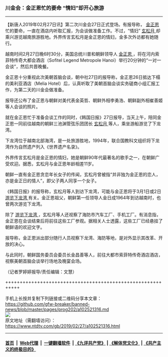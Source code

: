 ### 川金会：金正恩忙的要命 “情妇”却开心旅游
------------------------

<div class="post_content">
 <p>
  【新唐人2019年02月27日讯】第二次川金会27日正式登场。有报导称，
  <a href="https://www.ntdtv.com/gb/金正恩.htm">
   金正恩
  </a>
  忙的要命，一直在酒店内听取汇报，为会谈做准备工作。不过，“情妇”
  <a href="https://www.ntdtv.com/gb/玄松月.htm">
   玄松月
  </a>
  却乘兴游览越南旅游胜地。外界传言玄松月是金正恩的情妇，金多次外访都有她随行。
 </p>
 <p>
  越南时间2月27日晚6时30分，美国总统川普和朝鲜领导人
  <a href="https://www.ntdtv.com/gb/金正恩.htm">
   金正恩
  </a>
  ，将在河内索菲特传奇大都会酒店（Sofitel Legend Metropole Hanoi）举行20分钟的“一对一会谈”，然后共晋晚餐。
 </p>
 <p>
  金正恩十分重视此次美朝首脑会谈，朝中社27日的报导称，金正恩26日抵达下榻的美利亚酒店（Melia Hotel）后，认真听取了美朝首脑会谈实务磋商小组汇报工作，为第二天的川金会做准备。
 </p>
 <p>
  报导还公布了金正恩与朝鲜对美代表金英哲、朝鲜外相李勇浩、朝鲜副外相崔善姬等人会谈的照片。
 </p>
 <p>
  就在金正恩忙于准备会谈工作的同时，《韩国日报》27日报导，当天上午，陪同金正恩一同前往越南的朝鲜三池渊管弦乐团团长
  <a href="https://www.ntdtv.com/gb/玄松月.htm">
   玄松月
  </a>
  等人，乘坐游船游览了下龙湾。
 </p>
 <p>
  下龙湾位于越南北部海湾，是一处旅游胜地，1994年，联合国教科文组织将下龙湾作为自然遗产列入《世界遗产名录》。
 </p>
 <p>
  外界传言玄松月是金正恩的情妇，她是朝鲜90年代最著名的歌手之一，在朝鲜广受欢迎。据悉，玄松月与金正恩年龄相差11岁。
 </p>
 <p>
  朝鲜一直有金正恩贪恋年长女子的传闻，玄松月曾被指“并非独为金正恩的恋人，亦是金正日的情人”，即父子两人同享一个女子。
 </p>
 <p>
  《韩国日报》的报导称，玄松月等人到访下龙湾，可能与金正恩将于3月1日或2日
  <a href="https://www.ntdtv.com/gb/游览下龙湾.htm">
   游览下龙湾
  </a>
  有关。金正恩祖父，朝鲜第一任领导人金日成1964年到访越南时，也曾两次游览下龙湾。
 </p>
 <p>
  除了
  <a href="https://www.ntdtv.com/gb/游览下龙湾.htm">
   游览下龙湾
  </a>
  ，玄松月等人还视察了海防市汽车工厂、手机工厂。有消息指，金正恩在会谈结束后将前往这些工厂参观。据相关人士透露，这些工厂已经悬挂了朝鲜语的欢迎文字。
 </p>
 <p>
  报导称，金正恩派出部分随行人员视察下龙湾、海防等地，是对外显示其改革、开放的决心。
 </p>
 <p>
  与此同时，朝鲜国务委员会委员长金昌善等人，前往大都市索菲特传奇酒店酒店，视察美朝首脑会谈举行场地及晚宴会场。
 </p>
 <p>
  （记者罗婷婷报导/责任编辑：文慧）
 </p>
 <div class="single_ad">
 </div>
</div>

+++++++++++++++++++++++++++++++++++++++++++++++++++++++++++<br/><br/>
手机上长按并复制下列链接或二维码分享本文章：<br/>
https://github.com/gfw-breaker/banned-news/blob/master/pages/prog202/a102521316.md <br/>
<a href='https://github.com/gfw-breaker/banned-news/blob/master/pages/prog202/a102521316.md'><img src='https://github.com/gfw-breaker/banned-news/blob/master/pages/prog202/a102521316.md.png'/></a> <br/>
原文地址（需翻墙访问）：https://www.ntdtv.com/gb/2019/02/27/a102521316.html


------------------------
#### [首页](https://github.com/gfw-breaker/banned-news/blob/master/README.md) &nbsp;|&nbsp; [Web代理](https://github.com/labour-camp/helloworld) &nbsp;|&nbsp; [一键翻墙软件](https://github.com/gfw-breaker/nogfw/blob/master/README.md) &nbsp;| [《九评共产党》](https://github.com/gfw-breaker/9ping.md/blob/master/README.md#九评之一评共产党是什么) | [《解体党文化》](https://github.com/gfw-breaker/jtdwh.md/blob/master/README.md) | [《共产主义的终极目的》](https://github.com/gfw-breaker/gczydzjmd.md/blob/master/README.md)

